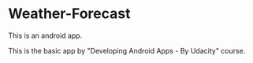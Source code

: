 # Weather-Forecast
This is an android app.

This is the basic app by "Developing Android Apps - By Udacity" course.
